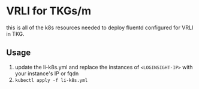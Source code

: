 # VRLI for TKGs/m

this is all of the k8s resources needed to deploy fluentd configured for VRLI in TKG.

## Usage

1. update the li-k8s.yml and replace the instances of `<LOGINSIGHT-IP>` with your instance's IP or fqdn
2. `kubectl apply -f li-k8s.yml`